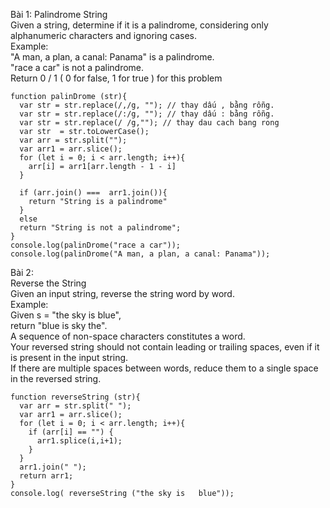  
Bài 1:
Palindrome String  
Given a string, determine if it is a palindrome, considering only alphanumeric characters and ignoring cases.  
Example:  
"A man, a plan, a canal: Panama" is a palindrome.  
"race a car" is not a palindrome.  
Return 0 / 1 ( 0 for false, 1 for true ) for this problem  
```
function palinDrome (str){
  var str = str.replace(/,/g, ""); // thay dấu , bằng rỗng.
  var str = str.replace(/:/g, ""); // thay dấu : bằng rỗng.
  var str = str.replace(/ /g,""); // thay dau cach bang rong
  var str  = str.toLowerCase();
  var arr = str.split("");
  var arr1 = arr.slice();
  for (let i = 0; i < arr.length; i++){
    arr[i] = arr1[arr.length - 1 - i]
  }
  
  if (arr.join() ===  arr1.join()){
    return "String is a palindrome"
  }
  else 
  return "String is not a palindrome";
}
console.log(palinDrome("race a car"));
console.log(palinDrome("A man, a plan, a canal: Panama"));
```

Bài 2:  
Reverse the String  
Given an input string, reverse the string word by word.  
Example:  
Given s = "the sky is blue",  
return "blue is sky the".  
A sequence of non-space characters constitutes a word.  
Your reversed string should not contain leading or trailing spaces, even if it is present in the input string.  
If there are multiple spaces between words, reduce them to a single space in the reversed string.  
```
function reverseString (str){
  var arr = str.split(" ");
  var arr1 = arr.slice();
  for (let i = 0; i < arr.length; i++){
    if (arr[i] == "") {
      arr1.splice(i,i+1);
    }
  }
  arr1.join(" ");
  return arr1;
}
console.log( reverseString ("the sky is   blue"));
```
